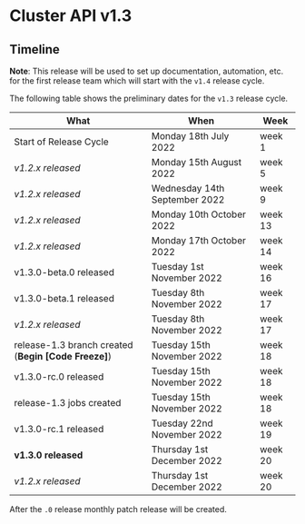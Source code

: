 # Cluster API v1.3

## Timeline

**Note**: This release will be used to set up documentation, automation, etc. for the first release team which will start with
the `v1.4` release cycle.

The following table shows the preliminary dates for the `v1.3` release cycle.

| **What**                                             | **When**                      | **Week** |
|------------------------------------------------------|-------------------------------|----------|
| Start of Release Cycle                               | Monday 18th July 2022         | week 1   |
| *v1.2.x released*                                    | Monday 15th August 2022       | week 5   | 
| *v1.2.x released*                                    | Wednesday 14th September 2022 | week 9   | 
| *v1.2.x released*                                    | Monday 10th October 2022      | week 13  | 
| *v1.2.x released*                                    | Monday 17th October 2022      | week 14  | 
| v1.3.0-beta.0 released                               | Tuesday 1st November 2022     | week 16  |
| v1.3.0-beta.1 released                               | Tuesday 8th November 2022     | week 17  |
| *v1.2.x released*                                    | Tuesday 8th November 2022     | week 17  |
| release-1.3 branch created (**Begin [Code Freeze]**) | Tuesday 15th November 2022    | week 18  |
| v1.3.0-rc.0 released                                 | Tuesday 15th November 2022    | week 18  |
| release-1.3 jobs created                             | Tuesday 15th November 2022    | week 18  |
| v1.3.0-rc.1 released                                 | Tuesday 22nd November 2022    | week 19  |
| **v1.3.0 released**                                  | Thursday 1st December 2022    | week 20  |
| *v1.2.x released*                                    | Thursday 1st December 2022    | week 20  |

After the `.0` release monthly patch release will be created.
